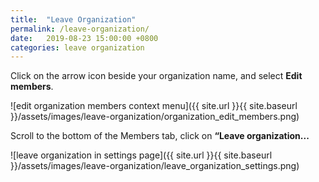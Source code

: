 ```yaml
---
title:  "Leave Organization"
permalink: /leave-organization/
date:   2019-08-23 15:00:00 +0800
categories: leave organization
---
```

Click on the arrow icon beside your organization name, and select **Edit members**.

![edit organization members context menu]({{ site.url }}{{ site.baseurl }}/assets/images/leave-organization/organization_edit_members.png)

Scroll to the bottom of the Members tab, click on **“Leave organization...**

![leave organization in settings page]({{ site.url }}{{ site.baseurl }}/assets/images/leave-organization/leave_organization_settings.png)
